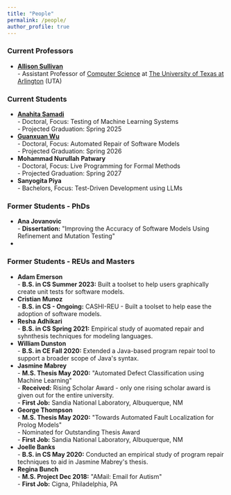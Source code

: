 ```yaml
---
title: "People"
permalink: /people/
author_profile: true
---
```


### <i class="fa fa-fw fa-chalkboard-teacher" aria-hidden="true"></i> Current Professors
* **[Allison Sullivan](https://allisonius.github.io//)** <br> - Assistant Professor of [Computer Science](https://www.uta.edu/academics/schools-colleges/engineering/academics/departments/cse) at [The University of Texas at Arlington](https://www.uta.edu/) (UTA)

### <i class="fa fa-fw fa-users" aria-hidden="true"></i> Current Students
* **[Anahita Samadi](https://www.linkedin.com/in/anahita-samadi-2756704b/)** <br> - Doctoral, Focus: Testing of Machine Learning Systems <br> - Projected Graduation: Spring 2025
* **[Guanxuan Wu](https://555.is/)** <br> - Doctoral, Focus: Automated Repair of Software Models <br> - Projected Graduation: Spring 2026
* **Mohammad Nurullah Patwary** <br> - Doctoral, Focus: Live Programming for Formal Methods <br> - Projected Graduation: Spring 2027
* **Sanyogita Piya** <br> - Bachelors, Focus: Test-Driven Development using LLMs

### <i class="fa fa-fw fa-user-graduate" aria-hidden="true"></i> Former Students - PhDs
* **Ana Jovanovic** <br> - **Dissertation:** "Improving the Accuracy of Software Models Using Refinement and Mutation Testing"
* 
### <i class="fa fa-fw fa-user-graduate" aria-hidden="true"></i> Former Students - REUs and Masters
* **Adam Emerson** <br> - **B.S. in CS Summer 2023:** Built a toolset to help users graphically create unit tests for software models.
* **Cristian Munoz** <br> - **B.S. in CS - Ongoing:** CASHI-REU - Built a toolset to help ease the adoption of software models.
* **Resha Adhikari** <br> - **B.S. in CS Spring 2021:** Empirical study of auomated repair and syhnthesis techniques for modeling languages.
* **William Dunston** <br> - **B.S. in CE Fall 2020:** Extended a Java-based program repair tool to support a broader scope of Java's syntax.
* **Jasmine Mabrey** <br> - **M.S. Thesis May 2020:** "Automated Defect Classification using Machine Learning" <br> - **Received:** Rising Scholar Award - only one rising scholar award is given out for the entire university. <br> - **First Job:** Sandia National Laboratory, Albuquerque, NM
* **George Thompson** <br> - **M.S. Thesis May 2020:** "Towards Automated Fault Localization for Prolog Models" <br> - Nominated for Outstanding Thesis Award <br> - **First Job:** Sandia National Laboratory, Albuquerque, NM
* **Joelle Banks** <br> - **B.S. in CS May 2020:** Conducted an empirical study of program repair techniques to aid in Jasmine Mabrey's thesis.
* **Regina Bunch** <br> - **M.S. Project Dec 2018:** "AMail: Email for Autism" <br> - **First Job:** Cigna, Philadelphia, PA

